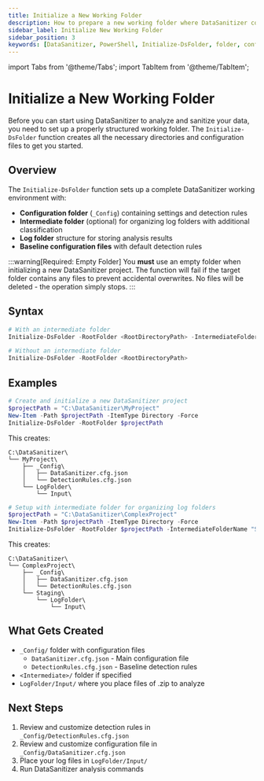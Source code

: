```yaml
---
title: Initialize a New Working Folder
description: How to prepare a new working folder where DataSanitizer config, detection rules, and logs will be stored for data anonymization projects.
sidebar_label: Initialize New Working Folder
sidebar_position: 3
keywords: [DataSanitizer, PowerShell, Initialize-DsFolder, folder, configuration, setup, working directory]
---
```


import Tabs from '@theme/Tabs';
import TabItem from '@theme/TabItem';

# Initialize a New Working Folder

Before you can start using DataSanitizer to analyze and sanitize your data, you need to set up a properly structured working folder. The `Initialize-DsFolder` function creates all the necessary directories and configuration files to get you started.

## Overview

The `Initialize-DsFolder` function sets up a complete DataSanitizer working environment with:

- **Configuration folder** (`_Config`) containing settings and detection rules
- **Intermediate folder** (optional) for organizing log folders with additional classification
- **Log folder** structure for storing analysis results
- **Baseline configuration files** with default detection rules

:::warning[Required: Empty Folder]
You **must** use an empty folder when initializing a new DataSanitizer project. The function will fail if the target folder contains any files to prevent accidental overwrites. No files will be deleted - the operation simply stops.
:::

## Syntax

```powershell
# With an intermediate folder
Initialize-DsFolder -RootFolder <RootDirectoryPath> -IntermediateFolderName <IntermediateFolderName>

# Without an intermediate folder
Initialize-DsFolder -RootFolder <RootDirectoryPath>
```

## Examples

<Tabs groupId="setup-type">
<TabItem value="basic" label="Basic Setup">

```powershell
# Create and initialize a new DataSanitizer project
$projectPath = "C:\DataSanitizer\MyProject"
New-Item -Path $projectPath -ItemType Directory -Force
Initialize-DsFolder -RootFolder $projectPath
```

This creates:

```text
C:\DataSanitizer\
└── MyProject\
    ├── _Config\
    │   ├── DataSanitizer.cfg.json
    │   └── DetectionRules.cfg.json
    └── LogFolder\
        └── Input\
```

</TabItem>
<TabItem value="intermediate" label="With Intermediate Folder">

```powershell
# Setup with intermediate folder for organizing log folders
$projectPath = "C:\DataSanitizer\ComplexProject"
New-Item -Path $projectPath -ItemType Directory -Force
Initialize-DsFolder -RootFolder $projectPath -IntermediateFolderName "Staging"
```

This creates:

```text
C:\DataSanitizer\
└── ComplexProject\
    ├── _Config\
    │   ├── DataSanitizer.cfg.json
    │   └── DetectionRules.cfg.json
    └── Staging\
        └── LogFolder\
            └── Input\
```

</TabItem>
</Tabs>

## What Gets Created

- `_Config/` folder with configuration files
  - `DataSanitizer.cfg.json` - Main configuration file
  - `DetectionRules.cfg.json` - Baseline detection rules
- `<Intermediate>/` folder if specified
- `LogFolder/Input/` where you place files of .zip to analyze

## Next Steps

1. Review and customize detection rules in `_Config/DetectionRules.cfg.json`
2. Review and customize configuration file in `_Config/DataSanitizer.cfg.json`
3. Place your log files in `LogFolder/Input/`
4. Run DataSanitizer analysis commands
